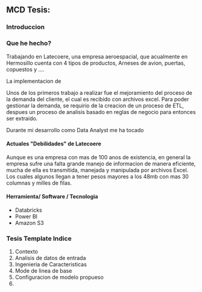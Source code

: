 ## MCD Tesis:


### Introduccion


### Que he hecho?

Trabajando en Latecoere, una empresa aeroespacial, que acualmente en Hermosillo cuenta con 4 tipos de productos, Arneses de avion, puertas, copuestos y ....

La implementacion de 

Unos de los primeros trabajo a realizar fue el mejoramiento del proceso de la demanda del cliente, el cual es recibido con archivos excel.
Para poder gestionar la demanda, se requirio de la creacion de un proceso de ETL, despues un proceso de analisis basado en reglas de negocio para entonces ser extraido.

Durante mi desarrollo como Data Analyst me ha tocado

#### Actuales "Debilidades" de Latecoere
Aunque es una empresa con mas de 100 anos de existencia, en general la empresa sufre una falta grande manejo de informacion de manera eficiente, mucha de ella es transmitida, manejada y manipulada por archivos Excel. Los cuales algunos llegan a tener pesos mayores a los 48mb con mas 30 columnas y milles de filas.


#### Herramienta/ Software / Tecnologia
- Databricks
- Power BI
- Amazon S3


### Tesis Template Indice

1. Contexto
2. Analisis de datos de entrada
3. Ingenieria de Caracteristicas
4. Mode de linea de base
5. Configuracion de modelo propueso
6.
